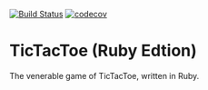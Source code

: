 [![Build Status](https://travis-ci.org/AshleyByeUK/tictactoe-ruby.svg?branch=master)](https://travis-ci.org/AshleyByeUK/tictactoe-ruby)
[![codecov](https://codecov.io/gh/AshleyByeUK/tictactoe-ruby/branch/master/graph/badge.svg)](https://codecov.io/gh/AshleyByeUK/tictactoe-ruby)

# TicTacToe (Ruby Edtion)

The venerable game of TicTacToe, written in Ruby.

